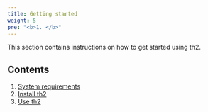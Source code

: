 ```yaml
---
title: Getting started
weight: 5
pre: "<b>1. </b>"
---
```


This section contains instructions on how to get started using th2.

<!--more--> 

## Contents
1. [System requirements](getting-started/requirements)
2. [Install th2](getting-started/install-th2)
3. [Use th2](getting-started/create-th2-env)
